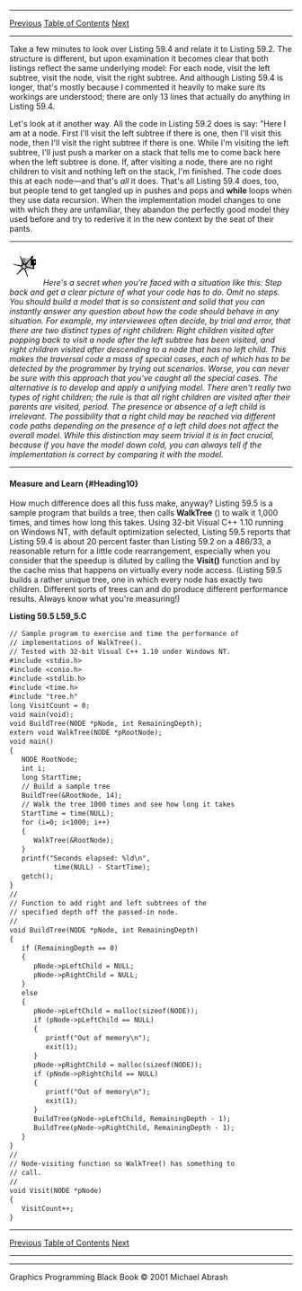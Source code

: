   ------------------------ --------------------------------- --------------------
  [Previous](59-04.html)   [Table of Contents](index.html)   [Next](59-06.html)
  ------------------------ --------------------------------- --------------------

Take a few minutes to look over Listing 59.4 and relate it to Listing
59.2. The structure is different, but upon examination it becomes clear
that both listings reflect the same underlying model: For each node,
visit the left subtree, visit the node, visit the right subtree. And
although Listing 59.4 is longer, that's mostly because I commented it
heavily to make sure its workings are understood; there are only 13
lines that actually do anything in Listing 59.4.

Let's look at it another way. All the code in Listing 59.2 does is say:
"Here I am at a node. First I'll visit the left subtree if there is one,
then I'll visit this node, then I'll visit the right subtree if there is
one. While I'm visiting the left subtree, I'll just push a marker on a
stack that tells me to come back here when the left subtree is done. If,
after visiting a node, there are no right children to visit and nothing
left on the stack, I'm finished. The code does this at each node—and
that's *all* it does. That's all Listing 59.4 does, too, but people tend
to get tangled up in pushes and pops and **while** loops when they use
data recursion. When the implementation model changes to one with which
they are unfamiliar, they abandon the perfectly good model they used
before and try to rederive it in the new context by the seat of their
pants.

  ------------------- ----------------------------------------------------------------------------------------------------------------------------------------------------------------------------------------------------------------------------------------------------------------------------------------------------------------------------------------------------------------------------------------------------------------------------------------------------------------------------------------------------------------------------------------------------------------------------------------------------------------------------------------------------------------------------------------------------------------------------------------------------------------------------------------------------------------------------------------
  ![](images/i.jpg)   *Here's a secret when you're faced with a situation like this: Step back and get a clear picture of what your code has to do. Omit no steps. You should build a model that is so consistent and solid that you can instantly answer any question about how the code should behave in any situation. For example, my interviewees often decide, by trial and error, that there are two distinct types of right children: Right children visited after popping back to visit a node after the left subtree has been visited, and right children visited after descending to a node that has no left child. This makes the traversal code a mass of special cases, each of which has to be detected by the programmer by trying out scenarios. Worse, you can never be sure with this approach that you've caught all the special cases.*
                      *The alternative is to develop and apply a unifying model. There aren't really two types of right children; the rule is that all right children are visited after their parents are visited, period. The presence or absence of a left child is irrelevant. The possibility that a right child may be reached via different code paths depending on the presence of a left child does not affect the overall model. While this distinction may seem trivial it is in fact crucial, because if you have the model down cold, you can always tell if the implementation is correct by comparing it with the model.*
  ------------------- ----------------------------------------------------------------------------------------------------------------------------------------------------------------------------------------------------------------------------------------------------------------------------------------------------------------------------------------------------------------------------------------------------------------------------------------------------------------------------------------------------------------------------------------------------------------------------------------------------------------------------------------------------------------------------------------------------------------------------------------------------------------------------------------------------------------------------------------

#### Measure and Learn {#Heading10}

How much difference does all this fuss make, anyway? Listing 59.5 is a
sample program that builds a tree, then calls **WalkTree** () to walk it
1,000 times, and times how long this takes. Using 32-bit Visual C++ 1.10
running on Windows NT, with default optimization selected, Listing 59.5
reports that Listing 59.4 is about 20 percent faster than Listing 59.2
on a 486/33, a reasonable return for a little code rearrangement,
especially when you consider that the speedup is diluted by calling the
**Visit()** function and by the cache miss that happens on virtually
every node access. (Listing 59.5 builds a rather unique tree, one in
which every node has exactly two children. Different sorts of trees can
and do produce different performance results. Always know what you're
measuring!)

**Listing 59.5 L59\_5.C**

    // Sample program to exercise and time the performance of
    // implementations of WalkTree().
    // Tested with 32-bit Visual C++ 1.10 under Windows NT.
    #include <stdio.h>
    #include <conio.h>
    #include <stdlib.h>
    #include <time.h>
    #include "tree.h"
    long VisitCount = 0;
    void main(void);
    void BuildTree(NODE *pNode, int RemainingDepth);
    extern void WalkTree(NODE *pRootNode);
    void main()
    {
       NODE RootNode;
       int i;
       long StartTime;
       // Build a sample tree
       BuildTree(&RootNode, 14);
       // Walk the tree 1000 times and see how long it takes
       StartTime = time(NULL);
       for (i=0; i<1000; i++)
       {
          WalkTree(&RootNode);
       }
       printf("Seconds elapsed: %ld\n",
               time(NULL) - StartTime);
       getch();
    }
    //
    // Function to add right and left subtrees of the
    // specified depth off the passed-in node.
    //
    void BuildTree(NODE *pNode, int RemainingDepth)
    {
       if (RemainingDepth == 0)
       {
          pNode->pLeftChild = NULL;
          pNode->pRightChild = NULL;
       }
       else
       {
          pNode->pLeftChild = malloc(sizeof(NODE));
          if (pNode->pLeftChild == NULL)
          {
             printf("Out of memory\n");
             exit(1);
          }
          pNode->pRightChild = malloc(sizeof(NODE));
          if (pNode->pRightChild == NULL)
          {
             printf("Out of memory\n");
             exit(1);
          }
          BuildTree(pNode->pLeftChild, RemainingDepth - 1);
          BuildTree(pNode->pRightChild, RemainingDepth - 1);
       }
    }
    //
    // Node-visiting function so WalkTree() has something to
    // call.
    //
    void Visit(NODE *pNode)
    {
       VisitCount++;
    }

  ------------------------ --------------------------------- --------------------
  [Previous](59-04.html)   [Table of Contents](index.html)   [Next](59-06.html)
  ------------------------ --------------------------------- --------------------

* * * * *

Graphics Programming Black Book © 2001 Michael Abrash
